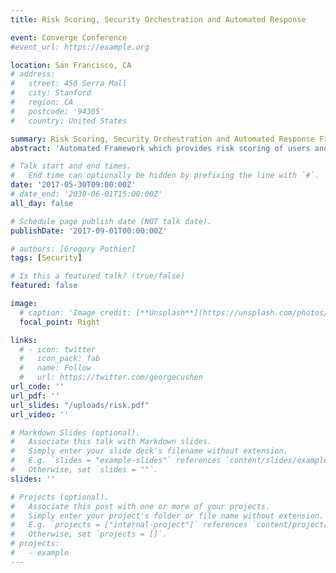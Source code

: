 ```yaml
---
title: Risk Scoring, Security Orchestration and Automated Response

event: Converge Conference
#event_url: https://example.org

location: San Francisco, CA
# address:
#   street: 450 Serra Mall
#   city: Stanford
#   region: CA
#   postcode: '94305'
#   country: United States

summary: Risk Scoring, Security Orchestration and Automated Response Framework.
abstract: 'Automated Framework which provides risk scoring of users and systems as well as automated detection and response actions.'

# Talk start and end times.
#   End time can optionally be hidden by prefixing the line with `#`.
date: '2017-05-30T09:00:00Z'
# date_end: '2030-06-01T15:00:00Z'
all_day: false

# Schedule page publish date (NOT talk date).
publishDate: '2017-09-01T00:00:00Z'

# authors: [Gregory Pothier]
tags: [Security]

# Is this a featured talk? (true/false)
featured: false

image:
  # caption: 'Image credit: [**Unsplash**](https://unsplash.com/photos/bzdhc5b3Bxs)'
  focal_point: Right

links:
  # - icon: twitter
  #   icon_pack: fab
  #   name: Follow
  #   url: https://twitter.com/georgecushen
url_code: ''
url_pdf: ''
url_slides: "/uploads/risk.pdf"
url_video: ''

# Markdown Slides (optional).
#   Associate this talk with Markdown slides.
#   Simply enter your slide deck's filename without extension.
#   E.g. `slides = "example-slides"` references `content/slides/example-slides.md`.
#   Otherwise, set `slides = ""`.
slides: ''

# Projects (optional).
#   Associate this post with one or more of your projects.
#   Simply enter your project's folder or file name without extension.
#   E.g. `projects = ["internal-project"]` references `content/project/deep-learning/index.md`.
#   Otherwise, set `projects = []`.
# projects:
#   - example
---
```

